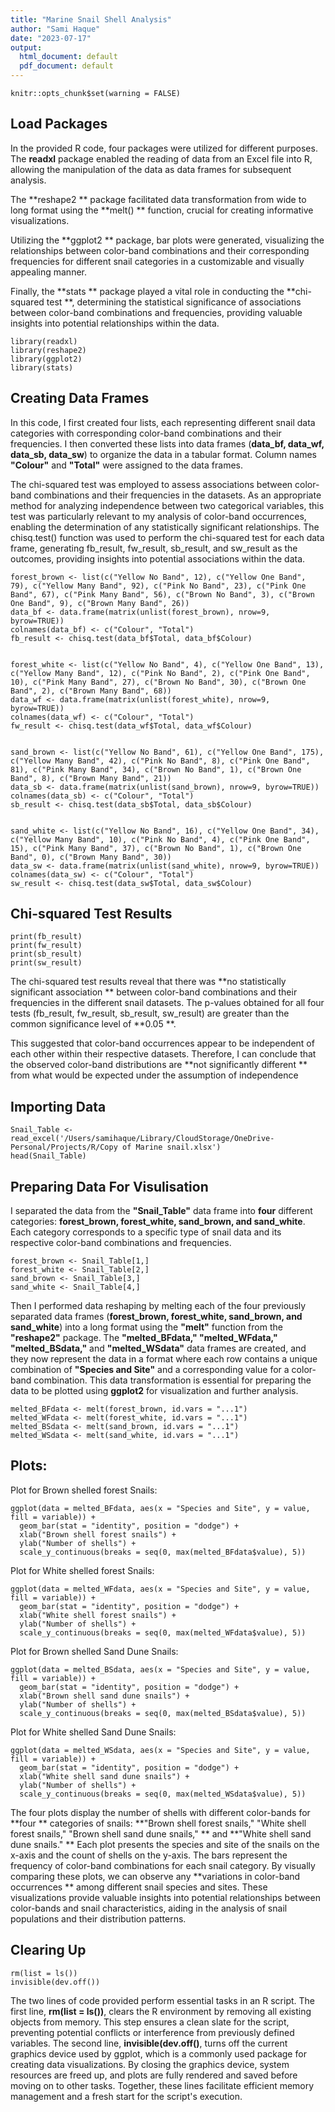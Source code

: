 ```yaml
---
title: "Marine Snail Shell Analysis"
author: "Sami Haque"
date: "2023-07-17"
output:
  html_document: default
  pdf_document: default
---
```

```{r, echo=FALSE}
knitr::opts_chunk$set(warning = FALSE)
```

## Load Packages

In the provided R code, four packages were utilized for different purposes. The **readxl** package enabled the reading of data from an Excel file into R, allowing the manipulation of the data as data frames for subsequent analysis. 

The  **reshape2 ** package facilitated data transformation from wide to long format using the  **melt() ** function, crucial for creating informative visualizations. 

Utilizing the  **ggplot2 ** package, bar plots were generated, visualizing the relationships between color-band combinations and their corresponding frequencies for different snail categories in a customizable and visually appealing manner. 

Finally, the  **stats ** package played a vital role in conducting the  **chi-squared test **, determining the statistical significance of associations between color-band combinations and frequencies, providing valuable insights into potential relationships within the data.
```{r packages}
library(readxl)
library(reshape2)
library(ggplot2)
library(stats)
```

## Creating Data Frames

In this code, I first created four lists, each representing different snail data categories with corresponding color-band combinations and their frequencies. I then converted these lists into data frames (**data_bf, data_wf, data_sb, data_sw**) to organize the data in a tabular format. Column names **"Colour"** and **"Total"** were assigned to the data frames. 

The chi-squared test was employed to assess associations between color-band combinations and their frequencies in the datasets. As an appropriate method for analyzing independence between two categorical variables, this test was particularly relevant to my analysis of color-band occurrences, enabling the determination of any statistically significant relationships. The chisq.test() function was used to perform the chi-squared test for each data frame, generating fb_result, fw_result, sb_result, and sw_result as the outcomes, providing insights into potential associations within the data.
```{r DataFrame, }
forest_brown <- list(c("Yellow No Band", 12), c("Yellow One Band", 79), c("Yellow Many Band", 92), c("Pink No Band", 23), c("Pink One Band", 67), c("Pink Many Band", 56), c("Brown No Band", 3), c("Brown One Band", 9), c("Brown Many Band", 26))
data_bf <- data.frame(matrix(unlist(forest_brown), nrow=9, byrow=TRUE))
colnames(data_bf) <- c("Colour", "Total")
fb_result <- chisq.test(data_bf$Total, data_bf$Colour)


forest_white <- list(c("Yellow No Band", 4), c("Yellow One Band", 13), c("Yellow Many Band", 12), c("Pink No Band", 2), c("Pink One Band", 10), c("Pink Many Band", 27), c("Brown No Band", 30), c("Brown One Band", 2), c("Brown Many Band", 68))
data_wf <- data.frame(matrix(unlist(forest_white), nrow=9, byrow=TRUE))
colnames(data_wf) <- c("Colour", "Total")
fw_result <- chisq.test(data_wf$Total, data_wf$Colour)


sand_brown <- list(c("Yellow No Band", 61), c("Yellow One Band", 175), c("Yellow Many Band", 42), c("Pink No Band", 8), c("Pink One Band", 81), c("Pink Many Band", 34), c("Brown No Band", 1), c("Brown One Band", 8), c("Brown Many Band", 21))
data_sb <- data.frame(matrix(unlist(sand_brown), nrow=9, byrow=TRUE))
colnames(data_sb) <- c("Colour", "Total")
sb_result <- chisq.test(data_sb$Total, data_sb$Colour)


sand_white <- list(c("Yellow No Band", 16), c("Yellow One Band", 34), c("Yellow Many Band", 10), c("Pink No Band", 4), c("Pink One Band", 15), c("Pink Many Band", 37), c("Brown No Band", 1), c("Brown One Band", 0), c("Brown Many Band", 30))
data_sw <- data.frame(matrix(unlist(sand_white), nrow=9, byrow=TRUE))
colnames(data_sw) <- c("Colour", "Total")
sw_result <- chisq.test(data_sw$Total, data_sw$Colour)
```

## Chi-squared Test Results

```{r Chisquared, echo=FALSE}
print(fb_result)
print(fw_result)
print(sb_result)
print(sw_result)
```
The chi-squared test results reveal that there was **no statistically significant association ** between color-band combinations and their frequencies in the different snail datasets. The p-values obtained for all four tests (fb_result, fw_result, sb_result, sw_result) are greater than the common significance level of  **0.05 **. 

This suggested that color-band occurrences appear to be independent of each other within their respective datasets. Therefore, I can conclude that the observed color-band distributions are  **not significantly different ** from what would be expected under the assumption of independence

## Importing Data

```{r Importing, message=FALSE}
Snail_Table <- read_excel('/Users/samihaque/Library/CloudStorage/OneDrive-Personal/Projects/R/Copy of Marine snail.xlsx')
head(Snail_Table)
```

## Preparing Data For Visulisation

I separated the data from the **"Snail_Table"** data frame into **four** different categories: **forest_brown, forest_white, sand_brown, and sand_white**. Each category corresponds to a specific type of snail data and its respective color-band combinations and frequencies.
```{r Seperate, }
forest_brown <- Snail_Table[1,]
forest_white <- Snail_Table[2,]
sand_brown <- Snail_Table[3,]
sand_white <- Snail_Table[4,]
```

Then I performed data reshaping by melting each of the four previously separated data frames (**forest_brown, forest_white, sand_brown, and sand_white**) into a long format using the **"melt"** function from the **"reshape2"** package. The **"melted_BFdata," "melted_WFdata," "melted_BSdata,"** and **"melted_WSdata"** data frames are created, and they now represent the data in a format where each row contains a unique combination of **"Species and Site"** and a corresponding value for a color-band combination. This data transformation is essential for preparing the data to be plotted using **ggplot2** for visualization and further analysis. 
```{r melted, }
melted_BFdata <- melt(forest_brown, id.vars = "...1")
melted_WFdata <- melt(forest_white, id.vars = "...1")
melted_BSdata <- melt(sand_brown, id.vars = "...1")
melted_WSdata <- melt(sand_white, id.vars = "...1")
```
## Plots:

Plot for Brown shelled forest Snails:

```{r bf snail, echo=FALSE}
ggplot(data = melted_BFdata, aes(x = "Species and Site", y = value, fill = variable)) + 
  geom_bar(stat = "identity", position = "dodge") + 
  xlab("Brown shell forest snails") + 
  ylab("Number of shells") + 
  scale_y_continuous(breaks = seq(0, max(melted_BFdata$value), 5))
```
Plot for White shelled forest Snails:

```{r wf snail, echo=FALSE}
ggplot(data = melted_WFdata, aes(x = "Species and Site", y = value, fill = variable)) + 
  geom_bar(stat = "identity", position = "dodge") + 
  xlab("White shell forest snails") + 
  ylab("Number of shells") + 
  scale_y_continuous(breaks = seq(0, max(melted_WFdata$value), 5))
```
Plot for Brown shelled Sand Dune Snails:

```{r bs snail, echo=FALSE}
ggplot(data = melted_BSdata, aes(x = "Species and Site", y = value, fill = variable)) + 
  geom_bar(stat = "identity", position = "dodge") + 
  xlab("Brown shell sand dune snails") + 
  ylab("Number of shells") + 
  scale_y_continuous(breaks = seq(0, max(melted_BSdata$value), 5))
```
Plot for White shelled Sand Dune Snails:

```{r ws snail, echo=FALSE}
ggplot(data = melted_WSdata, aes(x = "Species and Site", y = value, fill = variable)) + 
  geom_bar(stat = "identity", position = "dodge") + 
  xlab("White shell sand dune snails") + 
  ylab("Number of shells") + 
  scale_y_continuous(breaks = seq(0, max(melted_WSdata$value), 5))
```
The four plots display the number of shells with different color-bands for **four ** categories of snails:  **"Brown shell forest snails," "White shell forest snails," "Brown shell sand dune snails," ** and  **"White shell sand dune snails." ** Each plot presents the species and site of the snails on the x-axis and the count of shells on the y-axis. The bars represent the frequency of color-band combinations for each snail category. By visually comparing these plots, we can observe any  **variations in color-band occurrences ** among different snail species and sites. These visualizations provide valuable insights into potential relationships between color-bands and snail characteristics, aiding in the analysis of snail populations and their distribution patterns.

## Clearing Up

```{r clearing, message=FALSE, warning=FALSE}
rm(list = ls())
invisible(dev.off())
```

The two lines of code provided perform essential tasks in an R script. The first line, **rm(list = ls())**, clears the R environment by removing all existing objects from memory. This step ensures a clean slate for the script, preventing potential conflicts or interference from previously defined variables. The second line, **invisible(dev.off()**, turns off the current graphics device used by ggplot, which is a commonly used package for creating data visualizations. By closing the graphics device, system resources are freed up, and plots are fully rendered and saved before moving on to other tasks. Together, these lines facilitate efficient memory management and a fresh start for the script's execution.
